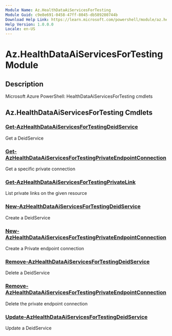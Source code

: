 ```yaml
---
Module Name: Az.HealthDataAiServicesForTesting
Module Guid: c9e8e691-0458-47ff-8045-db589280744b
Download Help Link: https://learn.microsoft.com/powershell/module/az.healthdataaiservicesfortesting
Help Version: 1.0.0.0
Locale: en-US
---
```


# Az.HealthDataAiServicesForTesting Module
## Description
Microsoft Azure PowerShell: HealthDataAiServicesForTesting cmdlets

## Az.HealthDataAiServicesForTesting Cmdlets
### [Get-AzHealthDataAiServicesForTestingDeidService](Get-AzHealthDataAiServicesForTestingDeidService.md)
Get a DeidService

### [Get-AzHealthDataAiServicesForTestingPrivateEndpointConnection](Get-AzHealthDataAiServicesForTestingPrivateEndpointConnection.md)
Get a specific private connection

### [Get-AzHealthDataAiServicesForTestingPrivateLink](Get-AzHealthDataAiServicesForTestingPrivateLink.md)
List private links on the given resource

### [New-AzHealthDataAiServicesForTestingDeidService](New-AzHealthDataAiServicesForTestingDeidService.md)
Create a DeidService

### [New-AzHealthDataAiServicesForTestingPrivateEndpointConnection](New-AzHealthDataAiServicesForTestingPrivateEndpointConnection.md)
Create a Private endpoint connection

### [Remove-AzHealthDataAiServicesForTestingDeidService](Remove-AzHealthDataAiServicesForTestingDeidService.md)
Delete a DeidService

### [Remove-AzHealthDataAiServicesForTestingPrivateEndpointConnection](Remove-AzHealthDataAiServicesForTestingPrivateEndpointConnection.md)
Delete the private endpoint connection

### [Update-AzHealthDataAiServicesForTestingDeidService](Update-AzHealthDataAiServicesForTestingDeidService.md)
Update a DeidService

